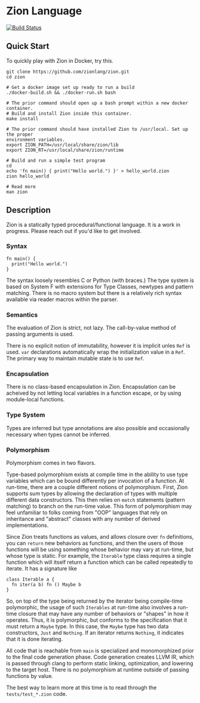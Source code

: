 # Zion Language

[![Build Status](https://travis-ci.org/zionlang/zion.svg?branch=master)](https://travis-ci.org/zionlang/zion)

## Quick Start

To quickly play with Zion in Docker, try this.

```
git clone https://github.com/zionlang/zion.git
cd zion

# Get a docker image set up ready to run a build
./docker-build.sh && ./docker-run.sh bash

# The prior command should open up a bash prompt within a new docker container.
# Build and install Zion inside this container.
make install

# The prior command should have installed Zion to /usr/local. Set up the proper
environment variables.
export ZION_PATH=/usr/local/share/zion/lib
export ZION_RT=/usr/local/share/zion/runtime

# Build and run a simple test program
cd
echo 'fn main() { print("Hello world.") }' > hello_world.zion
zion hello_world

# Read more
man zion
```

## Description

Zion is a statically typed procedural/functional language. It is a work in
progress. Please reach out if you'd like to get involved.

### Syntax

```
fn main() {
  print("Hello world.")
}
```

The syntax loosely resembles C or Python (with braces.) The type system is
based on System F with extensions for Type Classes, newtypes and pattern
matching. There is no macro system but there is a relatively rich syntax
available via reader macros within the parser.

### Semantics

The evaluation of Zion is strict, not lazy. The call-by-value method of passing
arguments is used.

There is no explicit notion of immutability, however it is implicit
unles `Ref` is used. `var` declarations automatically wrap the initialization
value in a `Ref`. The primary way to maintain mutable state is to use `Ref`. 

### Encapsulation

There is no class-based encapsulation in Zion. Encapsulation can be acheived by
not letting local variables in a function escape, or by using module-local
functions.

### Type System

Types are inferred but type annotations are also possible and occasionally
necessary when types cannot be inferred.

### Polymorphism

Polymorphism comes in two flavors.

Type-based polymorphism exists at compile time in the ability to use type
variables which can be bound differently per invocation of a function. At
run-time, there are a couple different notions of polymorphism. First, Zion
supports sum types by allowing the declaration of types with multiple different
data constructors. This then relies on `match` statements (pattern matching) to
branch on the run-time value. This form of polymorphism may feel unfamiliar to
folks coming from "OOP" languages that rely on inheritance and "abstract"
classes with any number of derived implementations.

Since Zion treats functions as values, and allows closure over `fn`
definitions, you can `return` new behaviors as functions, and then the users of
those functions will be using something whose behavior may vary at run-time,
but whose type is static. For example, the `Iterable` type class requires a
single function which will itself return a function which can be called
repeatedly to iterate. It has a signature like

```
class Iterable a {
  fn iter(a b) fn () Maybe b
}
```

So, on top of the type being returned by the iterator being compile-time
polymorphic, the usage of such `Iterables` at run-time also involves a run-time
closure that may have any number of behaviors or "shapes" in how it operates.
Thus, it is polymorphic, but conforms to the specification that it must return
a `Maybe` type. In this case, the `Maybe` type has two data constructors,
`Just` and `Nothing`. If an iterator returns `Nothing`, it indicates that it is
done iterating.

All code that is reachable from `main` is specialized and monomorphized prior
to the final code generation phase. Code generation creates LLVM IR, which is
passed through clang to perform static linking, optimization, and lowering to
the target host. There is no polymorphism at runtime outside of passing
functions by value.

The best way to learn more at this time is to read through the
`tests/test_*.zion` code.
